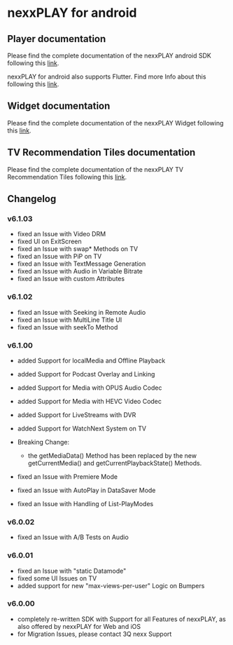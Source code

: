 # nexxPLAY for android

## Player documentation

Please find the complete documentation of the nexxPLAY android SDK following this [link](https://play.docs.nexx.cloud/native-players/nexxplay-for-android).

nexxPLAY for android also supports Flutter. Find more Info about this following this [link](https://play.docs.nexx.cloud/native-players/nexxplay-for-flutter).

## Widget documentation

Please find the complete documentation of the nexxPLAY Widget following this [link](https://play.docs.nexx.cloud/widgets/widgets-for-native-apps/android-widget).

## TV Recommendation Tiles documentation

Please find the complete documentation of the nexxPLAY TV Recommendation Tiles following this [link](https://play.docs.nexx.cloud/widgets/widgets-for-native-apps/androidtv-channel).


## Changelog

### v6.1.03
- fixed an Issue with Video DRM
- fixed UI on ExitScreen
- fixed an Issue with swap* Methods on TV
- fixed an Issue with PiP on TV
- fixed an Issue with TextMessage Generation
- fixed an Issue with Audio in Variable Bitrate
- fixed an Issue with custom Attributes

### v6.1.02
- fixed an Issue with Seeking in Remote Audio
- fixed an Issue with MultiLine Title UI
- fixed an Issue with seekTo Method

### v6.1.00
- added Support for localMedia and Offline Playback
- added Support for Podcast Overlay and Linking
- added Support for Media with OPUS Audio Codec
- added Support for Media with HEVC Video Codec
- added Support for LiveStreams with DVR
- added Support for WatchNext System on TV

- Breaking Change:
  - the getMediaData() Method has been replaced by the new getCurrentMedia() and getCurrentPlaybackState() Methods.  

- fixed an Issue with Premiere Mode
- fixed an Issue with AutoPlay in DataSaver Mode
- fixed an Issue with Handling of List-PlayModes

### v6.0.02
- fixed an Issue with A/B Tests on Audio

### v6.0.01
- fixed an Issue with "static Datamode"
- fixed some UI Issues on TV
- added support for new "max-views-per-user" Logic on Bumpers

### v6.0.00
- completely re-written SDK with Support for all Features of nexxPLAY, as also offered by nexxPLAY for Web and iOS
- for Migration Issues, please contact 3Q nexx Support
